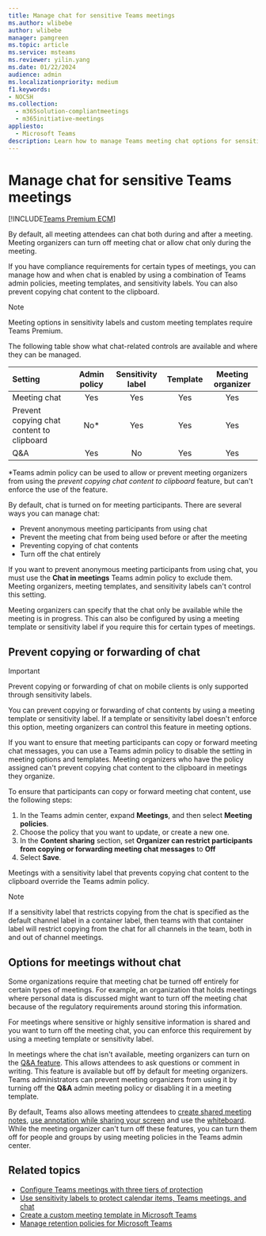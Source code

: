 ```yaml
---
title: Manage chat for sensitive Teams meetings
ms.author: wlibebe
author: wlibebe
manager: pamgreen
ms.topic: article
ms.service: msteams
ms.reviewer: yilin.yang
ms.date: 01/22/2024
audience: admin
ms.localizationpriority: medium
f1.keywords:
- NOCSH
ms.collection: 
  - m365solution-compliantmeetings
  - m365initiative-meetings
appliesto: 
  - Microsoft Teams
description: Learn how to manage Teams meeting chat options for sensitive meetings by using admin policies, sensitivity labels, and meeting templates.
---
```


# Manage chat for sensitive Teams meetings

[!INCLUDE[Teams Premium ECM](includes/teams-premium-ecm.md)]

By default, all meeting attendees can chat both during and after a meeting. Meeting organizers can turn off meeting chat or allow chat only during the meeting.

If you have compliance requirements for certain types of meetings, you can manage how and when chat is enabled by using a combination of Teams admin policies, meeting templates, and sensitivity labels. You can also prevent copying chat content to the clipboard.

> [!NOTE]
> Meeting options in sensitivity labels and custom meeting templates require Teams Premium.

The following table show what chat-related controls are available and where they can be managed.

|Setting|Admin policy|Sensitivity label|Template|Meeting organizer|
|:------|:----------:|:---------------:|:------:|:---------------:|
|Meeting chat|Yes|Yes|Yes|Yes|
|Prevent copying chat content to clipboard|No*|Yes|Yes|Yes|
|Q&A|Yes|No|Yes|Yes|

*Teams admin policy can be used to allow or prevent meeting organizers from using the *prevent copying chat content to clipboard* feature, but can't enforce the use of the feature.

By default, chat is turned on for meeting participants. There are several ways you can manage chat:

- Prevent anonymous meeting participants from using chat
- Prevent the meeting chat from being used before or after the meeting
- Preventing copying of chat contents
- Turn off the chat entirely

If you want to prevent anonymous meeting participants from using chat, you  must use the **Chat in meetings** Teams admin policy to exclude them. Meeting organizers, meeting templates, and sensitivity labels can't control this setting.

Meeting organizers can specify that the chat only be available while the meeting is in progress. This can also be configured by using a meeting template or sensitivity label if you require this for certain types of meetings.

## Prevent copying or forwarding of chat

> [!IMPORTANT]
> Prevent copying or forwarding of chat on mobile clients is only supported through sensitivity labels.

You can prevent copying or forwarding of chat contents by using a meeting template or sensitivity label. If a template or sensitivity label doesn't enforce this option, meeting organizers can control this feature in meeting options.

If you want to ensure that meeting participants can copy or forward meeting chat messages, you can use a Teams admin policy to disable the setting in meeting options and templates. Meeting organizers who have the policy assigned can't prevent copying chat content to the clipboard in meetings they organize.

To ensure that participants can copy or forward meeting chat content, use the following steps:

1. In the Teams admin center, expand **Meetings**, and then select **Meeting policies**.
1. Choose the policy that you want to update, or create a new one.
1. In the **Content sharing** section, set **Organizer can restrict participants from copying or forwarding meeting chat messages** to **Off**
1. Select **Save**.

Meetings with a sensitivity label that prevents copying chat content to the clipboard override the Teams admin policy.

> [!NOTE]
> If a sensitivity label that restricts copying from the chat is specified as the default channel label in a container label, then teams with that container label will restrict copying from the chat for all channels in the team, both in and out of channel meetings.

## Options for meetings without chat

Some organizations require that meeting chat be turned off entirely for certain types of meetings. For example, an organization that holds meetings where personal data is discussed might want to turn off the meeting chat because of the regulatory requirements around storing this information.

For meetings where sensitive or highly sensitive information is shared and you want to turn off the meeting chat, you can enforce this requirement by using a meeting template or sensitivity label.

In meetings where the chat isn't available, meeting organizers can turn on the [Q&A feature](https://support.microsoft.com/office/f3c84c72-57c3-4b6d-aea5-67b11face787). This allows attendees to ask questions or comment in writing. This feature is available but off by default for meeting organizers. Teams administrators can prevent meeting organizers from using it by turning off the **Q&A** admin meeting policy or disabling it in a meeting template.

By default, Teams also allows meeting attendees to [create shared meeting notes](https://support.microsoft.com/office/3eadf032-0ef8-4d60-9e21-0691d317d103), [use annotation while sharing your screen](https://support.microsoft.com/office/876ba527-7112-437e-b410-5aec7363c473) and use the [whiteboard](https://support.microsoft.com/whiteboard). While the meeting organizer can't turn off these features, you can turn them off for people and groups by using meeting policies in the Teams admin center.

## Related topics

- [Configure Teams meetings with three tiers of protection](configure-meetings-three-tiers-protection.md)
- [Use sensitivity labels to protect calendar items, Teams meetings, and chat](/purview/sensitivity-labels-meetings)
- [Create a custom meeting template in Microsoft Teams](create-custom-meeting-template.md)
- [Manage retention policies for Microsoft Teams](retention-policies.md)